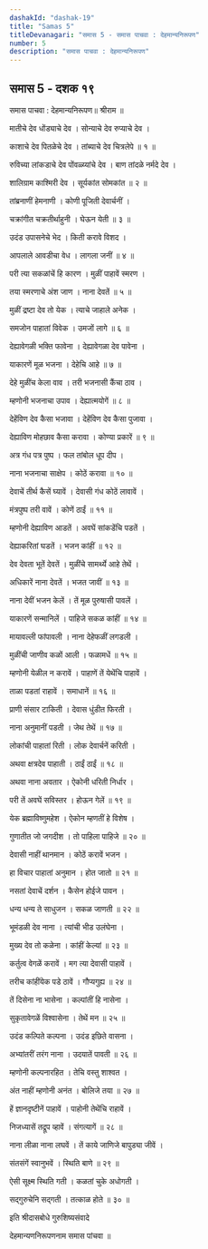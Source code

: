 ```yaml
---
dashakId: "dashak-19"
title: "Samas 5"
titleDevanagari: "समास 5 - समास पाचवा : देहमान्यनिरूपण"
number: 5
description: "समास पाचवा : देहमान्यनिरूपण"
---
```


## समास 5 - दशक १९

समास पाचवा : देहमान्यनिरूपण॥ श्रीराम ॥

मातीचे देव धोंड्याचे देव । सोन्याचे देव रुप्याचे देव ।

काशाचे देव पितळेचे देव । तांब्याचे देव चित्रलेपे ॥ १ ॥

रुविच्या लांकडाचे देव पोंवळ्य्यांचे देव । बाण तांदळे नर्मदे देव ।

शालिग्राम काश्मिरी देव । सूर्यकांत सोमकांत ॥ २ ॥

तांब्रनाणीं हेमनाणी । कोणी पूजिती देवार्चनीं ।

चक्रांगीत चक्रतीर्थाहुनी । घेऊन येती ॥ ३ ॥

उदंड उपासनेचे भेद । किती करावे विशद ।

आपलाले आवडीचा वेध । लागला जनीं ॥ ४ ॥

परी त्या सकळांचें हि कारण । मुळीं पाहावें स्मरण ।

तया स्मरणाचे अंश जाण । नाना देवतें ॥ ५ ॥

मुळीं द्रष्टा देव तो येक । त्याचे जाहाले अनेक ।

समजोन पाहातां विवेक । उमजों लागे ॥ ६ ॥

देह्यावेगळी भक्ति फावेना । देह्यावेगळा देव पावेना ।

याकारणें मूळ भजना । देहेचि आहे ॥ ७ ॥

देहे मुळींच केला वाव । तरी भजनासी कैंचा ठाव ।

म्हणोनी भजनाचा उपाव । देह्यात्मयोगें ॥ ८ ॥

देहेंविण देव कैसा भजावा । देहेंविण देव कैसा पुजावा ।

देह्याविण मोहछाव कैसा करावा । कोण्या प्रकारें ॥ ९ ॥

अत्र गंध पत्र पुष्प । फल तांबोल धूप दीप ।

नाना भजनाचा साक्षेप । कोठें करावा ॥ १० ॥

देवाचें तीर्थ कैसें घ्यावें । देवासी गंध कोठें लावावें ।

मंत्रपुष्प तरी वावें । कोणें ठाईं ॥ ११ ॥

म्हणोनी देह्याविण आडतें । अवघें सांकडेंचि पडतें ।

देह्याकरितां घडतें । भजन कांहीं ॥ १२ ॥

देव देवता भूतें देवतें । मुळींचे सामर्थ्ये आहे तेथें ।

अधिकारें नाना देवतें । भजत जावीं ॥ १३ ॥

नाना देवीं भजन केलें । तें मूळ पुरुषासी पावलें ।

याकारणें सन्मानिलें । पाहिजे सकळ कांहीं ॥ १४ ॥

मायावल्ली फांपावली । नाना देहेफळीं लगडली ।

मुळींची जाणीव कळों आली । फळामधें ॥ १५ ॥

म्हणोनी येळील न करावें । पाहाणें तें येथेंचि पाहावें ।

ताळा पडतां राहावें । समाधानें ॥ १६ ॥

प्राणी संसार टाकिती । देवास धुंडीत फिरती ।

नाना अनुमानीं पडती । जेथ तेथें ॥ १७ ॥

लोकांची पाहातां रिती । लोक देवार्चनें करिती ।

अथवा क्षत्रदेव पाहाती । ठाईं ठाईं ॥ १८ ॥

अथवा नाना अवतार । ऐकोनी धरिती निर्धार ।

परी तें अवघें सविस्तर । होऊन गेलें ॥ १९ ॥

येक ब्रह्माविष्णुमहेश । ऐकोन म्हणतीं हे विशेष ।

गुणातीत जो जगदीश । तो पाहिला पाहिजे ॥ २० ॥

देवासी नाहीं थानमान । कोठें करावें भजन ।

हा विचार पाहातां अनुमान । होत जातो ॥ २१ ॥

नसतां देवाचें दर्शन । कैसेन होईजे पावन ।

धन्य धन्य ते साधुजन । सकळ जाणती ॥ २२ ॥

भूमंडळी देव नाना । त्यांची भीड उलंघेना ।

मुख्य देव तो कळेना । कांहीं केल्यां ॥ २३ ॥

कर्तुत्व वेगळें करावें । मग त्या देवासी पाहावें ।

तरीच कांहींयेक पडे ठावें । गौप्यगुह्य ॥ २४ ॥

तें दिसेना ना भासेना । कल्पांतीं हि नासेना ।

सुकृतावेगळें विश्वासेना । तेथें मन ॥ २५ ॥

उदंड कल्पिते कल्पना । उदंड इछिते वासना ।

अभ्यांतरीं तरंग नाना । उदयातें पावती ॥ २६ ॥

म्हणोनी कल्पनारहित । तेचि वस्तु शाश्वत ।

अंत नाहीं म्हणोनी अनंत । बोलिजे तया ॥ २७ ॥

हें ज्ञानदृष्टीनें पाहावें । पाहोनी तेथेंचि राहावें ।

निजध्यासें तद्रूप व्हावें । संगत्यागें ॥ २८ ॥

नाना लीळा नाना लघवें । तें काये जाणिजे बापुड्या जीवें ।

संतसंगें स्वानुभवें । स्थिति बाणे ॥ २९ ॥

ऐसी सूक्ष्म स्थिति गती । कळतां चुके अधोगती ।

सद्‍गुरुचेनि सद्‍गती । तत्काळ होते ॥ ३० ॥

इति श्रीदासबोधे गुरुशिष्यसंवादे

देहमान्यणनिरूपणनाम समास पांचवा ॥
